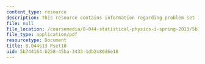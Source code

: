 ```yaml
---
content_type: resource
description: This resource contains information regarding problem set 10.
file: null
file_location: /coursemedia/8-044-statistical-physics-i-spring-2013/5b744164b25845ba34331db2c80d6e18_MIT8_044S13_ps10.pdf
file_type: application/pdf
resourcetype: Document
title: 8.044s13 Pset10
uid: 5b744164-b258-45ba-3433-1db2c80d6e18
---
```

